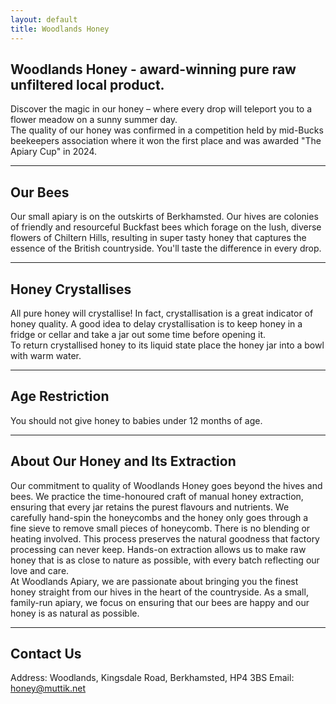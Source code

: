 ```yaml
---
layout: default
title: Woodlands Honey
---
```


## Woodlands Honey - award-winning pure raw unfiltered local product.
Discover the magic in our honey – where every drop will teleport you to a flower meadow on a sunny summer day.<br>
The quality of our honey was confirmed in a competition held by mid-Bucks beekeepers association where it won the first place and was awarded "The Apiary Cup" in 2024.<br>

---

## Our Bees
Our small apiary is on the outskirts of Berkhamsted. Our hives are colonies of friendly and resourceful Buckfast bees which forage on the lush, 
diverse flowers of Chiltern Hills, resulting in super tasty honey that captures the essence of the British countryside. You'll taste the difference in every drop.

---

## Honey Crystallises
All pure honey will crystallise! In fact, crystallisation is a great indicator of honey quality.  A good idea to delay crystallisation is to keep honey in a fridge or cellar and take a jar out some time before opening it.<br>
To return crystallised honey to its liquid state place the honey jar into a bowl with warm water.

---

## Age Restriction
You should not give honey to babies under 12 months of age.​​

---
  
## About Our Honey and Its Extraction
Our commitment to quality of Woodlands Honey goes beyond the hives and bees. We practice the time-honoured craft of manual honey extraction, ensuring that every
jar retains the purest flavours and nutrients. We carefully hand-spin the honeycombs and the honey only goes through a fine sieve to remove small pieces of honeycomb.
There is no blending or heating involved. This process preserves the natural goodness that factory processing can never keep. Hands-on extraction allows us to make
raw honey that is as close to nature as possible, with every batch reflecting our love and care.<br>
​At Woodlands Apiary, we are passionate about bringing you the finest honey straight from our hives in the heart of the countryside. As a small, family-run apiary,
we focus on ensuring that our bees are happy and our honey is as natural as possible.<br>

---

## Contact Us</h2>
Address: Woodlands, Kingsdale Road, Berkhamsted, HP4 3BS
Email: honey@muttik.net
